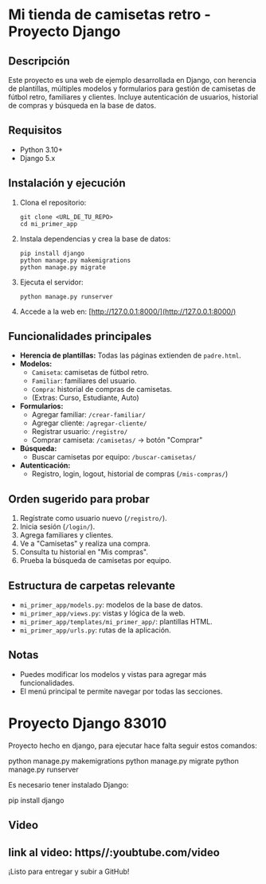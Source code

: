 # Mi tienda de camisetas retro - Proyecto Django

## Descripción
Este proyecto es una web de ejemplo desarrollada en Django, con herencia de plantillas, múltiples modelos y formularios para gestión de camisetas de fútbol retro, familiares y clientes. Incluye autenticación de usuarios, historial de compras y búsqueda en la base de datos.

## Requisitos
- Python 3.10+
- Django 5.x

## Instalación y ejecución
1. Clona el repositorio:
   ```
   git clone <URL_DE_TU_REPO>
   cd mi_primer_app
   ```
2. Instala dependencias y crea la base de datos:
   ```
   pip install django
   python manage.py makemigrations
   python manage.py migrate
   ```
3. Ejecuta el servidor:
   ```
   python manage.py runserver
   ```
4. Accede a la web en: [http://127.0.0.1:8000/](http://127.0.0.1:8000/)

## Funcionalidades principales
- **Herencia de plantillas:** Todas las páginas extienden de `padre.html`.
- **Modelos:**
  - `Camiseta`: camisetas de fútbol retro.
  - `Familiar`: familiares del usuario.
  - `Compra`: historial de compras de camisetas.
  - (Extras: Curso, Estudiante, Auto)
- **Formularios:**
  - Agregar familiar: `/crear-familiar/`
  - Agregar cliente: `/agregar-cliente/`
  - Registrar usuario: `/registro/`
  - Comprar camiseta: `/camisetas/` → botón "Comprar"
- **Búsqueda:**
  - Buscar camisetas por equipo: `/buscar-camisetas/`
- **Autenticación:**
  - Registro, login, logout, historial de compras (`/mis-compras/`)

## Orden sugerido para probar
1. Regístrate como usuario nuevo (`/registro/`).
2. Inicia sesión (`/login/`).
3. Agrega familiares y clientes.
4. Ve a "Camisetas" y realiza una compra.
5. Consulta tu historial en "Mis compras".
6. Prueba la búsqueda de camisetas por equipo.

## Estructura de carpetas relevante
- `mi_primer_app/models.py`: modelos de la base de datos.
- `mi_primer_app/views.py`: vistas y lógica de la web.
- `mi_primer_app/templates/mi_primer_app/`: plantillas HTML.
- `mi_primer_app/urls.py`: rutas de la aplicación.

## Notas
- Puedes modificar los modelos y vistas para agregar más funcionalidades.
- El menú principal te permite navegar por todas las secciones.

# Proyecto Django 83010
Proyecto hecho en django, para ejecutar hace falta seguir estos comandos: 

python manage.py makemigrations
python manage.py migrate
python manage.py runserver


Es necesario tener instalado Django: 

pip install django

## Video
link al video: https//:youbtube.com/video
---
¡Listo para entregar y subir a GitHub!

